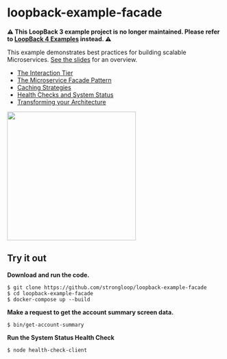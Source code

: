 # loopback-example-facade

**⚠️ This LoopBack 3 example project is no longer maintained. Please refer to [LoopBack 4 Examples](https://loopback.io/doc/en/lb4/Examples.html) instead. ⚠️**

This example demonstrates best practices for building scalable Microservices. [See the slides](https://www.slideshare.net/RitchieMartori/scaling-your-microservices-with-loopback) for an overview.

 - [The Interaction Tier](https://github.com/strongloop/loopback-example-facade/wiki/The-Interaction-Tier)
 - [The Microservice Facade Pattern](https://github.com/strongloop/loopback-example-facade/wiki/The-Microservice-Facade-Pattern)
 - [Caching Strategies](https://github.com/strongloop/loopback-example-facade/wiki/Caching-Strategies)
 - [Health Checks and System Status](https://github.com/strongloop/loopback-example-facade/wiki/Health-Checks-and-System-Status)
 - [Transforming your Architecture](https://github.com/strongloop/loopback-example-facade/wiki/Transforming-your-Architecture)

<img src="https://github.com/strongloop/loopback-example-facade/blob/master/doc/app-mock.png?raw=true" width="300" />

## Try it out

**Download and run the code.**

```
$ git clone https://github.com/strongloop/loopback-example-facade
$ cd loopback-example-facade
$ docker-compose up --build
```

**Make a request to get the account summary screen data.**

```
$ bin/get-account-summary
```

**Run the System Status Health Check**

```
$ node health-check-client
```
